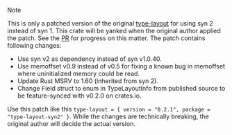 > [!NOTE]  
> This is only a patched version of the original [type-layout](https://crates.io/crates/type-layout) for using syn 2 instead of syn 1. This crate will be yanked when the original author applied the patch. See the [PR](https://github.com/LPGhatguy/type-layout/pull/9) for progress on this matter.
> The patch contains following changes:
>
> - Use syn v2 as dependency instead of syn v1.0.40.
> - Use memoffset v0.9 instead of v0.5 for fixing a known bug in memoffset where uninitialized memory could be read.
> - Update Rust MSRV to 1.60 (inherited from syn 2).
> - Change Field struct to enum in TypeLayoutInfo from published source to be feature-synced with v0.2.0 on crates.io.
>
> Use this patch like this `type-layout = { version = "0.2.1", package = "type-layout-syn2" }`.
> While the changes are technically breaking, the original author will decide the actual version.
